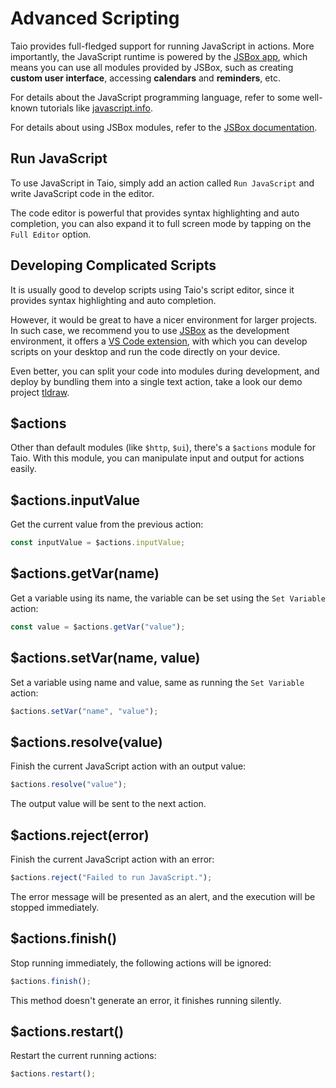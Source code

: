 # Advanced Scripting

Taio provides full-fledged support for running JavaScript in actions. More importantly, the JavaScript runtime is powered by the [JSBox app](https://apps.apple.com/us/app/id1312014438), which means you can use all modules provided by JSBox, such as creating **custom user interface**, accessing **calendars** and **reminders**, etc.

For details about the JavaScript programming language, refer to some well-known tutorials like [javascript.info](https://javascript.info/).

For details about using JSBox modules, refer to the [JSBox documentation](https://docs.xteko.com/#/en/).

## Run JavaScript

To use JavaScript in Taio, simply add an action called `Run JavaScript` and write JavaScript code in the editor.

The code editor is powerful that provides syntax highlighting and auto completion, you can also expand it to full screen mode by tapping on the `Full Editor` option.

## Developing Complicated Scripts

It is usually good to develop scripts using Taio's script editor, since it provides syntax highlighting and auto completion.

However, it would be great to have a nicer environment for larger projects. In such case, we recommend you to use [JSBox](https://apps.apple.com/us/app/id1312014438) as the development environment, it offers a [VS Code extension](https://marketplace.visualstudio.com/items?itemName=Ying.jsbox), with which you can develop scripts on your desktop and run the code directly on your device.

Even better, you can split your code into modules during development, and deploy by bundling them into a single text action, take a look our demo project [tldraw](https://github.com/cyanzhong/tldraw/tree/main/apps/jsbox).

## $actions

Other than default modules (like `$http`, `$ui`), there's a `$actions` module for Taio. With this module, you can manipulate input and output for actions easily.

## $actions.inputValue

Get the current value from the previous action:

```js
const inputValue = $actions.inputValue;
```

## $actions.getVar(name)

Get a variable using its name, the variable can be set using the `Set Variable` action:

```js
const value = $actions.getVar("value");
```

## $actions.setVar(name, value)

Set a variable using name and value, same as running the `Set Variable` action:

```js
$actions.setVar("name", "value");
```

## $actions.resolve(value)

Finish the current JavaScript action with an output value:

```js
$actions.resolve("value");
```

The output value will be sent to the next action.

## $actions.reject(error)

Finish the current JavaScript action with an error:

```js
$actions.reject("Failed to run JavaScript.");
```

The error message will be presented as an alert, and the execution will be stopped immediately.

## $actions.finish()

Stop running immediately, the following actions will be ignored:

```js
$actions.finish();
```

This method doesn't generate an error, it finishes running silently.

## $actions.restart()

Restart the current running actions:

```js
$actions.restart();
```